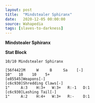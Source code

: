 ```yaml
---
layout: post
title:  "Mindstealer Sphiranx"
date:   2020-12-05 00:00:00
source: Wahapedia
tags: [slaves-to-darkness]
---
```


**Mindstealer Sphiranx**

**Stat Block**
```
10/10 Mindstealer Sphiranx
```

```
[56f442]M     W     B     Sa    [-]
10"   10    10    5+    
[e85545]Weapons[-]
[c6c930]Shredding Claws[-]
1"     A:3    H:3+   W:3+   R:-1   D:1   
[c6c930]Lashing Tail[-]
1"     A:2    H:4+   W:3+   R:-    D:1   
```
    